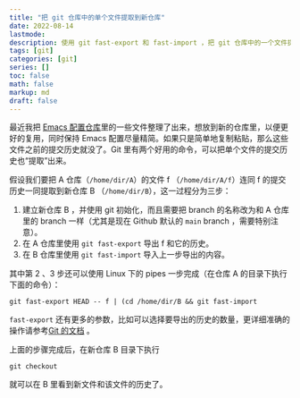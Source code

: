 ```yaml
---
title: "把 git 仓库中的单个文件提取到新仓库"
date: 2022-08-14
lastmode:
description: 使用 git fast-export 和 fast-import ，把 git 仓库中的一个文件提取出来，建立新的仓库，并保留该文件的所有的历史。
tags: [git]
categories: [git]
series: []
toc: false
math: false
markup: md
draft: false
---
```


最近我把 [Emacs 配置仓库](https://github.com/qdzhang/vanilla-emacs)里的一些文件整理了出来，想放到新的仓库里，以便更好的复用，同时保持 Emacs 配置尽量精简。如果只是简单地复制粘贴，那么这些文件之前的提交历史就没了。Git 里有两个好用的命令，可以把单个文件的提交历史也“提取”出来。

假设我们要把 A 仓库（`/home/dir/A`）的文件 f （`/home/dir/A/f`）连同 f 的提交历史一同提取到新仓库 B （`/home/dir/B`），这一过程分为三步：

1. 建立新仓库 B ，并使用 git 初始化，而且需要把 branch 的名称改为和 A 仓库里的 branch 一样（尤其是现在 Github 默认的 `main` branch ，需要特别注意）。
2. 在 A 仓库里使用 `git fast-export` 导出 f 和它的历史。
3. 在 B 仓库里使用 `git fast-import` 导入上一步导出的内容。

其中第 2 、3 步还可以使用 Linux 下的 pipes 一步完成（在仓库 A 的目录下执行下面的命令）：

``` shell
git fast-export HEAD -- f | (cd /home/dir/B && git fast-import
```
`fast-export` 还有更多的参数，比如可以选择要导出的历史的数量，更详细准确的操作请参考[Git 的文档](https://git-scm.com/docs/git-fast-export) 。

上面的步骤完成后，在新仓库 B 目录下执行

``` shell
git checkout
```

就可以在 B 里看到新文件和该文件的历史了。
